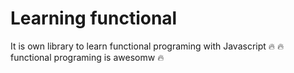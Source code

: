 # Learning functional

It is own library to learn functional programing with Javascript :fire:
:fire: functional programing is awesomw :fire:
